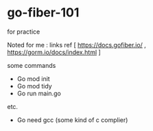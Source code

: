 # go-fiber-101
for practice

Noted for me :
links ref [
https://docs.gofiber.io/
,
https://gorm.io/docs/index.html
]

some commands
- Go mod init
- Go mod tidy
- Go run main.go

etc.
- Go need gcc (some kind of c complier)

